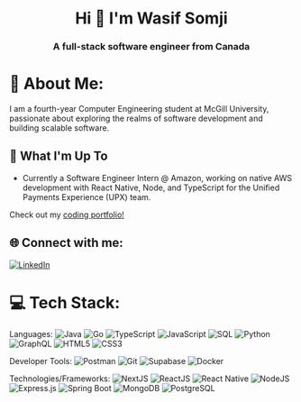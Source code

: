<h1 align="center">Hi 👋 I'm Wasif Somji </h1>
<h3 align="center">A full-stack software engineer from Canada</h3>

# 💫 About Me:
I am a fourth-year Computer Engineering student at McGill University, passionate about exploring the realms of software development and building scalable software.

## 🚀 What I'm Up To

- Currently a Software Engineer Intern @ Amazon, working on native AWS development with React Native, Node, and TypeScript for the Unified Payments Experience (UPX) team.
  
Check out my [coding portfolio!](https://wasifs-portfolio.netlify.app/)

## 🌐 Connect with me:
[![LinkedIn](https://img.shields.io/badge/LinkedIn-%230077B5.svg?logo=linkedin&logoColor=white)](https://www.linkedin.com/in/wasifsomji/)

# 💻 Tech Stack:
Languages: 
![Java](https://img.shields.io/badge/java-%23ED8B00.svg?style=for-the-badge&logo=java&logoColor=white) 
![Go](https://img.shields.io/badge/go-%2300ADD8.svg?style=for-the-badge&logo=go&logoColor=white)
![TypeScript](https://img.shields.io/badge/typescript-%23007ACC.svg?style=for-the-badge&logo=typescript&logoColor=white)
![JavaScript](https://img.shields.io/badge/javascript-%23323330.svg?style=for-the-badge&logo=javascript&logoColor=%23F7DF1E) 
![SQL](https://img.shields.io/badge/-SQL-000?&logo=MySQL&logoColor=4479A1)
![Python](https://img.shields.io/badge/python-%233776AB.svg?style=for-the-badge&logo=python&logoColor=white) 
![GraphQL](https://img.shields.io/badge/GraphQL-E434AA?style=for-the-badge&logo=graphql&logoColor=white) 
![HTML5](https://img.shields.io/badge/html5-%23E34F26.svg?style=for-the-badge&logo=html5&logoColor=white) 
![CSS3](https://img.shields.io/badge/css-%231572B6.svg?style=for-the-badge&logo=css3&logoColor=white) 

Developer Tools: 
![Postman](https://img.shields.io/badge/Postman-FF6C37?style=for-the-badge&logo=postman&logoColor=white) 
![Git](https://img.shields.io/badge/git-%23F05033.svg?style=for-the-badge&logo=git&logoColor=white)
![Supabase](https://img.shields.io/badge/Supabase-181818?style=for-the-badge&logo=supabase&logoColor=white)
![Docker](https://img.shields.io/badge/Docker-2CA5E0?style=for-the-badge&logo=docker&logoColor=white)

Technologies/Frameworks: 
![NextJS](https://img.shields.io/badge/next.js-000000?style=for-the-badge&logo=nextdotjs&logoColor=white) 
![ReactJS](https://img.shields.io/badge/-ReactJs-61DAFB?logo=react&logoColor=white&style=for-the-badge)
![React Native](https://img.shields.io/badge/react_native-%2320232a.svg?style=for-the-badge&logo=react&logoColor=%2361DAFB)
![NodeJS](https://img.shields.io/badge/node.js-6DA55F?style=for-the-badge&logo=node.js&logoColor=white)
![Express.js](https://img.shields.io/badge/Express.js-404D59?style=for-the-badge&logo=express&logoColor=white)
![Spring Boot](https://img.shields.io/badge/Spring_Boot-F2F4F9?style=for-the-badge&logo=spring-boot) 
![MongoDB](https://img.shields.io/badge/MongoDB-4EA94B?style=for-the-badge&logo=mongodb&logoColor=white)
![PostgreSQL](https://img.shields.io/badge/PostgreSQL-316192?style=for-the-badge&logo=postgresql&logoColor=white) 





<!--
**wasifsomji/wasifsomji** is a ✨ _special_ ✨ repository because its `README.md` (this file) appears on your GitHub profile.
💻 Tech Stack:
Languages: Python Java SQL HTML5 CSS JavaScript C VHDL

Developer Tools: Postman, Git

Libraries/Frameworks: AWS ReactJS PostgreSQL Spring Boot NodeJS Azure Docker Drools

